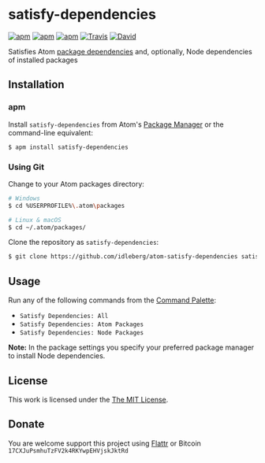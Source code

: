 # satisfy-dependencies

[![apm](https://img.shields.io/apm/l/satisfy-dependencies.svg?style=flat-square)](https://atom.io/packages/satisfy-dependencies)
[![apm](https://img.shields.io/apm/v/satisfy-dependencies.svg?style=flat-square)](https://atom.io/packages/satisfy-dependencies)
[![apm](https://img.shields.io/apm/dm/satisfy-dependencies.svg?style=flat-square)](https://atom.io/packages/satisfy-dependencies)
[![Travis](https://img.shields.io/travis/idleberg/atom-satisfy-dependencies.svg?style=flat-square)](https://travis-ci.org/idleberg/atom-satisfy-dependencies)
[![David](https://img.shields.io/david/dev/idleberg/atom-satisfy-dependencies.svg?style=flat-square)](https://david-dm.org/idleberg/atom-satisfy-dependencies?type=dev)

Satisfies Atom [package dependencies](https://www.npmjs.com/package/atom-package-dependencies) and, optionally, Node dependencies of installed packages

## Installation

### apm

Install `satisfy-dependencies` from Atom's [Package Manager](http://flight-manual.atom.io/using-atom/sections/atom-packages/) or the command-line equivalent:

`$ apm install satisfy-dependencies`

### Using Git

Change to your Atom packages directory:

```bash
# Windows
$ cd %USERPROFILE%\.atom\packages

# Linux & macOS
$ cd ~/.atom/packages/
```

Clone the repository as `satisfy-dependencies`:

```bash
$ git clone https://github.com/idleberg/atom-satisfy-dependencies satisfy-dependencies
```

## Usage

Run any of the following commands from the [Command Palette](https://atom.io/docs/latest/getting-started-atom-basics#command-palette):

* `Satisfy Dependencies: All`
* `Satisfy Dependencies: Atom Packages`
* `Satisfy Dependencies: Node Packages`

**Note:** In the package settings you specify your preferred package manager to install Node dependencies.

## License

This work is licensed under the [The MIT License](LICENSE.md).

## Donate

You are welcome support this project using [Flattr](https://flattr.com/submit/auto?user_id=idleberg&url=https://github.com/idleberg/atom-satisfy-dependencies) or Bitcoin `17CXJuPsmhuTzFV2k4RKYwpEHVjskJktRd`
